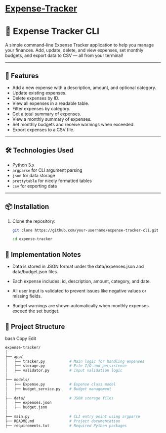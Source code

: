 ﻿# <a href="https://roadmap.sh/projects/expense-tracker">Expense-Tracker </a>

 # 🧾 Expense Tracker CLI

A simple command-line Expense Tracker application to help you manage your finances. Add, update, delete, and view expenses, set monthly budgets, and export data to CSV — all from your terminal!

---

## 🚀 Features

- Add a new expense with a description, amount, and optional category.
- Update existing expenses.
- Delete expenses by ID.
- View all expenses in a readable table.
- Filter expenses by category.
- Get a total summary of expenses.
- View a monthly summary of expenses.
- Set monthly budgets and receive warnings when exceeded.
- Export expenses to a CSV file.

---

## 🛠️ Technologies Used

- Python 3.x
- `argparse` for CLI argument parsing
- `json` for data storage
- `prettytable` for nicely formatted tables
- `csv` for exporting data

---

## 📦 Installation

1. Clone the repository:

   ```bash
   git clone https://github.com/your-username/expense-tracker-cli.git
   ```
   ```bash
   cd expense-tracker
   ```
## 🧠 Implementation Notes
- Data is stored in JSON format under the data/expenses.json and data/budget.json files.

- Each expense includes: id, description, amount, category, and date.

- All user input is validated to prevent issues like negative values or missing fields.

- Budget warnings are shown automatically when monthly expenses exceed the set budget.

## 📁 Project Structure
bash
Copy
Edit

```bash
expense-tracker/
│
├── app/
│   ├── tracker.py           # Main logic for handling expenses
│   ├── storage.py           # File I/O and persistence
│   ├── validator.py         # Input validation logic
│
├── models/
│   ├── Expense.py           # Expense class model
│   ├── budget_service.py    # Budget management
│
├── data/                    # JSON storage files
│   ├── expenses.json
│   ├── budget.json
│
├── main.py                  # CLI entry point using argparse
├── README.md                # Project documentation
├── requirements.txt         # Required Python packages
```
